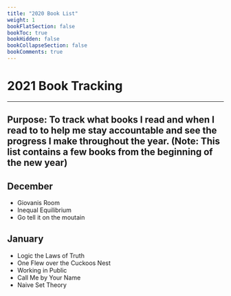 ```yaml
---
title: "2020 Book List"
weight: 1
bookFlatSection: false
bookToc: true
bookHidden: false
bookCollapseSection: false
bookComments: true
---
```


# 2021 Book Tracking
---
Purpose: To track what books I read and when I read to to help me stay accountable and see the progress I make throughout the year.   (Note: This list contains a few books from the beginning of the new year)  
---
## December 
- Giovanis Room 
- Inequal Equilibrium 
- Go tell it on the moutain 

## January
- Logic the Laws of Truth
- One Flew over the Cuckoos Nest 
- Working in Public
- Call Me by Your Name
- Naive Set Theory
